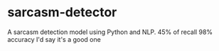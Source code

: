 # sarcasm-detector
A sarcasm detection model using Python and NLP.
45% of recall 98% accuracy   I'd say it's a good one
